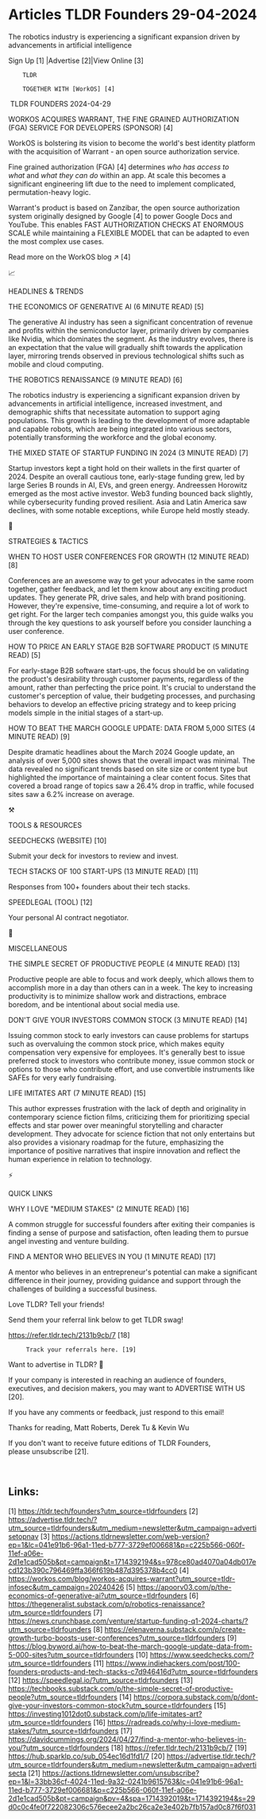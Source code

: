 # Articles TLDR Founders 29-04-2024

The robotics industry is experiencing a significant expansion driven
by advancements in artificial intelligence  

 Sign Up [1] |Advertise [2]|View Online [3] 

		TLDR 

		TOGETHER WITH [WorkOS] [4]

 TLDR FOUNDERS 2024-04-29

 WORKOS ACQUIRES WARRANT, THE FINE GRAINED AUTHORIZATION (FGA) SERVICE
FOR DEVELOPERS (SPONSOR) [4] 

 WorkOS is bolstering its vision to become the world's best identity
platform with the acquisition of Warrant - an open source
authorization service.

Fine grained authorization (FGA) [4] determines _who has access to
what_ and _what they can do_ within an app. At scale this becomes a
significant engineering lift due to the need to implement complicated,
permutation-heavy logic.

Warrant's product is based on Zanzibar, the open source authorization
system originally designed by Google [4] to power Google Docs and
YouTube. This enables FAST AUTHORIZATION CHECKS AT ENORMOUS SCALE
while maintaining a FLEXIBLE MODEL that can be adapted to even the
most complex use cases.

Read more on the WorkOS blog ↗️ [4]

📈 

HEADLINES & TRENDS

 THE ECONOMICS OF GENERATIVE AI (6 MINUTE READ) [5] 

 The generative AI industry has seen a significant concentration of
revenue and profits within the semiconductor layer, primarily driven
by companies like Nvidia, which dominates the segment. As the industry
evolves, there is an expectation that the value will gradually shift
towards the application layer, mirroring trends observed in previous
technological shifts such as mobile and cloud computing. 

 THE ROBOTICS RENAISSANCE (9 MINUTE READ) [6] 

 The robotics industry is experiencing a significant expansion driven
by advancements in artificial intelligence, increased investment, and
demographic shifts that necessitate automation to support aging
populations. This growth is leading to the development of more
adaptable and capable robots, which are being integrated into various
sectors, potentially transforming the workforce and the global
economy. 

 THE MIXED STATE OF STARTUP FUNDING IN 2024 (3 MINUTE READ) [7] 

 Startup investors kept a tight hold on their wallets in the first
quarter of 2024. Despite an overall cautious tone, early-stage funding
grew, led by large Series B rounds in AI, EVs, and green energy.
Andreessen Horowitz emerged as the most active investor. Web3 funding
bounced back slightly, while cybersecurity funding proved resilient.
Asia and Latin America saw declines, with some notable exceptions,
while Europe held mostly steady. 

🧠 

STRATEGIES & TACTICS

 WHEN TO HOST USER CONFERENCES FOR GROWTH (12 MINUTE READ) [8] 

 Conferences are an awesome way to get your advocates in the same room
together, gather feedback, and let them know about any exciting
product updates. They generate PR, drive sales, and help with brand
positioning. However, they're expensive, time-consuming, and require a
lot of work to get right. For the larger tech companies amongst you,
this guide walks you through the key questions to ask yourself before
you consider launching a user conference. 

 HOW TO PRICE AN EARLY STAGE B2B SOFTWARE PRODUCT (5 MINUTE READ) [5] 

 For early-stage B2B software start-ups, the focus should be on
validating the product's desirability through customer payments,
regardless of the amount, rather than perfecting the price point. It's
crucial to understand the customer's perception of value, their
budgeting processes, and purchasing behaviors to develop an effective
pricing strategy and to keep pricing models simple in the initial
stages of a start-up. 

 HOW TO BEAT THE MARCH GOOGLE UPDATE: DATA FROM 5,000 SITES (4 MINUTE
READ) [9] 

 Despite dramatic headlines about the March 2024 Google update, an
analysis of over 5,000 sites shows that the overall impact was
minimal. The data revealed no significant trends based on site size or
content type but highlighted the importance of maintaining a clear
content focus. Sites that covered a broad range of topics saw a 26.4%
drop in traffic, while focused sites saw a 6.2% increase on average. 

⚒️ 

TOOLS & RESOURCES

 SEEDCHECKS (WEBSITE) [10] 

 Submit your deck for investors to review and invest. 

 TECH STACKS OF 100 START-UPS (13 MINUTE READ) [11] 

 Responses from 100+ founders about their tech stacks. 

 SPEEDLEGAL (TOOL) [12] 

 Your personal AI contract negotiator. 

🎁 

MISCELLANEOUS

 THE SIMPLE SECRET OF PRODUCTIVE PEOPLE (4 MINUTE READ) [13] 

 Productive people are able to focus and work deeply, which allows
them to accomplish more in a day than others can in a week. The key to
increasing productivity is to minimize shallow work and distractions,
embrace boredom, and be intentional about social media use. 

 DON'T GIVE YOUR INVESTORS COMMON STOCK (3 MINUTE READ) [14] 

 Issuing common stock to early investors can cause problems for
startups such as overvaluing the common stock price, which makes
equity compensation very expensive for employees. It's generally best
to issue preferred stock to investors who contribute money, issue
common stock or options to those who contribute effort, and use
convertible instruments like SAFEs for very early fundraising. 

 LIFE IMITATES ART (7 MINUTE READ) [15] 

 This author expresses frustration with the lack of depth and
originality in contemporary science fiction films, criticizing them
for prioritizing special effects and star power over meaningful
storytelling and character development. They advocate for science
fiction that not only entertains but also provides a visionary roadmap
for the future, emphasizing the importance of positive narratives that
inspire innovation and reflect the human experience in relation to
technology. 

⚡ 

QUICK LINKS

 WHY I LOVE "MEDIUM STAKES" (2 MINUTE READ) [16] 

 A common struggle for successful founders after exiting their
companies is finding a sense of purpose and satisfaction, often
leading them to pursue angel investing and venture building. 

 FIND A MENTOR WHO BELIEVES IN YOU (1 MINUTE READ) [17] 

 A mentor who believes in an entrepreneur's potential can make a
significant difference in their journey, providing guidance and
support through the challenges of building a successful business. 

Love TLDR? Tell your friends!

 Send them your referral link below to get TLDR swag! 

 https://refer.tldr.tech/2131b9cb/7 [18] 

		 Track your referrals here. [19] 

Want to advertise in TLDR? 📰

 If your company is interested in reaching an audience of founders,
executives, and decision makers, you may want to ADVERTISE WITH US
[20]. 

 If you have any comments or feedback, just respond to this email! 

Thanks for reading, 
Matt Roberts, Derek Tu & Kevin Wu 

If you don't want to receive future editions of TLDR Founders,
please unsubscribe [21]. 

  

 

Links:
------
[1] https://tldr.tech/founders?utm_source=tldrfounders
[2] https://advertise.tldr.tech/?utm_source=tldrfounders&utm_medium=newsletter&utm_campaign=advertisetopnav
[3] https://actions.tldrnewsletter.com/web-version?ep=1&lc=041e91b6-96a1-11ed-b777-3729ef006681&p=c225b566-060f-11ef-a06e-2d1e1cad505b&pt=campaign&t=1714392194&s=978ce80ad4070a04db017ecd123b390c796469ffa366f619b487d395378b4cc0
[4] https://workos.com/blog/workos-acquires-warrant?utm_source=tldr-infosec&utm_campaign=20240426
[5] https://apoorv03.com/p/the-economics-of-generative-ai?utm_source=tldrfounders
[6] https://thegeneralist.substack.com/p/robotics-renaissance?utm_source=tldrfounders
[7] https://news.crunchbase.com/venture/startup-funding-q1-2024-charts/?utm_source=tldrfounders
[8] https://elenaverna.substack.com/p/create-growth-turbo-boosts-user-conferences?utm_source=tldrfounders
[9] https://blog.byword.ai/how-to-beat-the-march-google-update-data-from-5-000-sites?utm_source=tldrfounders
[10] https://www.seedchecks.com/?utm_source=tldrfounders
[11] https://www.indiehackers.com/post/100-founders-products-and-tech-stacks-c7d946416d?utm_source=tldrfounders
[12] https://speedlegal.io/?utm_source=tldrfounders
[13] https://techbooks.substack.com/p/the-simple-secret-of-productive-people?utm_source=tldrfounders
[14] https://corpora.substack.com/p/dont-give-your-investors-common-stock?utm_source=tldrfounders
[15] https://investing1012dot0.substack.com/p/life-imitates-art?utm_source=tldrfounders
[16] https://radreads.co/why-i-love-medium-stakes/?utm_source=tldrfounders
[17] https://davidcummings.org/2024/04/27/find-a-mentor-who-believes-in-you/?utm_source=tldrfounders
[18] https://refer.tldr.tech/2131b9cb/7
[19] https://hub.sparklp.co/sub_054ec16d1fd1/7
[20] https://advertise.tldr.tech/?utm_source=tldrfounders&utm_medium=newsletter&utm_campaign=advertisecta
[21] https://actions.tldrnewsletter.com/unsubscribe?ep=1&l=33bb36cf-4024-11ed-9a32-0241b9615763&lc=041e91b6-96a1-11ed-b777-3729ef006681&p=c225b566-060f-11ef-a06e-2d1e1cad505b&pt=campaign&pv=4&spa=1714392019&t=1714392194&s=29d0c0c4fe0f722082306c576ecee2a2bc26ca2e3e402b7fb157ad0c87f6f031